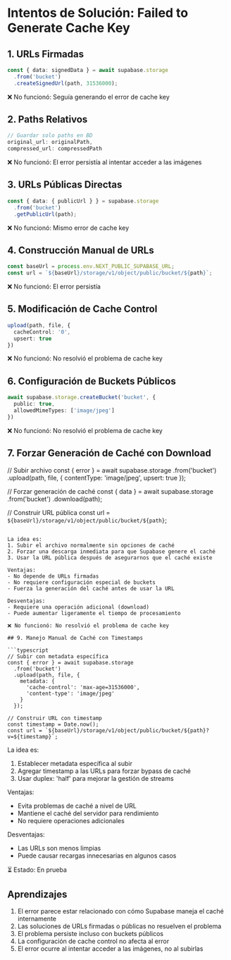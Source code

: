 # Intentos de Solución: Failed to Generate Cache Key

## 1. URLs Firmadas
```typescript
const { data: signedData } = await supabase.storage
  .from('bucket')
  .createSignedUrl(path, 31536000);
```
❌ No funcionó: Seguía generando el error de cache key

## 2. Paths Relativos
```typescript
// Guardar solo paths en BD
original_url: originalPath,
compressed_url: compressedPath
```
❌ No funcionó: El error persistía al intentar acceder a las imágenes

## 3. URLs Públicas Directas
```typescript
const { data: { publicUrl } } = supabase.storage
  .from('bucket')
  .getPublicUrl(path);
```
❌ No funcionó: Mismo error de cache key

## 4. Construcción Manual de URLs
```typescript
const baseUrl = process.env.NEXT_PUBLIC_SUPABASE_URL;
const url = `${baseUrl}/storage/v1/object/public/bucket/${path}`;
```
❌ No funcionó: El error persistía

## 5. Modificación de Cache Control
```typescript
upload(path, file, {
  cacheControl: '0',
  upsert: true
})
```
❌ No funcionó: No resolvió el problema de cache key

## 6. Configuración de Buckets Públicos
```typescript
await supabase.storage.createBucket('bucket', {
  public: true,
  allowedMimeTypes: ['image/jpeg']
})
```
❌ No funcionó: No resolvió el problema de cache key

## 7. Forzar Generación de Caché con Download

// Subir archivo
const { error } = await supabase.storage
  .from('bucket')
  .upload(path, file, {
    contentType: 'image/jpeg',
    upsert: true
  });

// Forzar generación de caché
const { data } = await supabase.storage
  .from('bucket')
  .download(path);

// Construir URL pública
const url = `${baseUrl}/storage/v1/object/public/bucket/${path}`;
```

La idea es:
1. Subir el archivo normalmente sin opciones de caché
2. Forzar una descarga inmediata para que Supabase genere el caché
3. Usar la URL pública después de asegurarnos que el caché existe

Ventajas:
- No depende de URLs firmadas
- No requiere configuración especial de buckets
- Fuerza la generación del caché antes de usar la URL

Desventajas:
- Requiere una operación adicional (download)
- Puede aumentar ligeramente el tiempo de procesamiento

❌ No funcionó: No resolvió el problema de cache key

## 9. Manejo Manual de Caché con Timestamps

```typescript
// Subir con metadata específica
const { error } = await supabase.storage
  .from('bucket')
  .upload(path, file, {
    metadata: {
      'cache-control': 'max-age=31536000',
      'content-type': 'image/jpeg'
    }
  });

// Construir URL con timestamp
const timestamp = Date.now();
const url = `${baseUrl}/storage/v1/object/public/bucket/${path}?v=${timestamp}`;
```

La idea es:
1. Establecer metadata específica al subir
2. Agregar timestamp a las URLs para forzar bypass de caché
3. Usar duplex: 'half' para mejorar la gestión de streams

Ventajas:
- Evita problemas de caché a nivel de URL
- Mantiene el caché del servidor para rendimiento
- No requiere operaciones adicionales

Desventajas:
- Las URLs son menos limpias
- Puede causar recargas innecesarias en algunos casos

⏳ Estado: En prueba

## Aprendizajes
1. El error parece estar relacionado con cómo Supabase maneja el caché internamente
2. Las soluciones de URLs firmadas o públicas no resuelven el problema
3. El problema persiste incluso con buckets públicos
4. La configuración de cache control no afecta al error
5. El error ocurre al intentar acceder a las imágenes, no al subirlas
